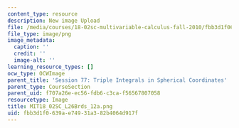 ```yaml
---
content_type: resource
description: New image Upload
file: /media/courses/18-02sc-multivariable-calculus-fall-2010/fbb3d1f0639ae74931a382b4064d917f_MIT18_02SC_L26Brds_12a.png
file_type: image/png
image_metadata:
  caption: ''
  credit: ''
  image-alt: ''
learning_resource_types: []
ocw_type: OCWImage
parent_title: 'Session 77: Triple Integrals in Spherical Coordinates'
parent_type: CourseSection
parent_uid: f707a26e-ec56-fdb6-c3ca-f56567807058
resourcetype: Image
title: MIT18_02SC_L26Brds_12a.png
uid: fbb3d1f0-639a-e749-31a3-82b4064d917f
---
```

